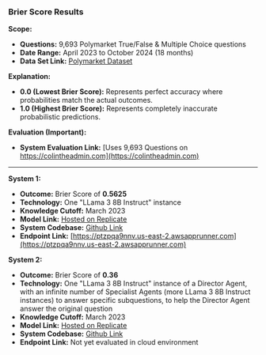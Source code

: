 ### Brier Score Results  

**Scope:**  
- **Questions:** 9,693 Polymarket True/False & Multiple Choice questions  
- **Date Range:** April 2023 to October 2024 (18 months)  
- **Data Set Link:** [Polymarket Dataset](https://examplebucketedge.s3.us-east-2.amazonaws.com/polymarket_dataset.csv)  

**Explanation:**  
- **0.0 (Lowest Brier Score):** Represents perfect accuracy where probabilities match the actual outcomes.  
- **1.0 (Highest Brier Score):** Represents completely inaccurate probabilistic predictions.

**Evaluation (Important):**  
- **System Evaluation Link:** [Uses 9,693 Questions on https://colintheadmin.com](https://colintheadmin.com)  

---

**System 1:**  
- **Outcome:** Brier Score of **0.5625**
- **Technology:** One "LLama 3 8B Instruct" instance
- **Knowledge Cutoff:** March 2023
- **Model Link:** [Hosted on Replicate](https://replicate.com/meta/meta-llama-3-8b-instruct)  
- **System Codebase:** [Github Link](https://github.com/Forecasting-Research-NExT/testing_framework_system_one)
- **Endpoint Link:** [https://ptzpqa9nnv.us-east-2.awsapprunner.com](https://ptzpqa9nnv.us-east-2.awsapprunner.com)

**System 2:**  
- **Outcome:** Brier Score of **0.36**
- **Technology:** One "LLama 3 8B Instruct" instance of a Director Agent, with an infinite number of Specialist Agents (more LLama 3 8B Instruct instances) to answer specific subquestions, to help the Director Agent answer the original question
- **Knowledge Cutoff:** March 2023
- **Model Link:** [Hosted on Replicate](https://replicate.com/meta/meta-llama-3-8b-instruct)  
- **System Codebase:** [Github Link](https://github.com/Forecasting-Research-NExT/testing_framework_system_two)
- **Endpoint Link:** Not yet evaluated in cloud environment

